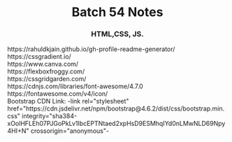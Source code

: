 <h1 align="center">Batch 54 Notes</h1>
<h3 align="center">HTML,CSS, JS.</h3>
https://rahuldkjain.github.io/gh-profile-readme-generator/ <br>
https://cssgradient.io/ <br>
https://www.canva.com/ <br>
https://flexboxfroggy.com/ <br>
https://cssgridgarden.com/ <br>
https://cdnjs.com/libraries/font-awesome/4.7.0 <br>
https://fontawesome.com/v4/icon/ <br>
Bootstrap CDN Link: -link rel="stylesheet" href="https://cdn.jsdelivr.net/npm/bootstrap@4.6.2/dist/css/bootstrap.min.css" integrity="sha384-xOolHFLEh07PJGoPkLv1IbcEPTNtaed2xpHsD9ESMhqIYd0nLMwNLD69Npy4HI+N" crossorigin="anonymous"-
